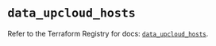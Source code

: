 # `data_upcloud_hosts`

Refer to the Terraform Registry for docs: [`data_upcloud_hosts`](https://registry.terraform.io/providers/upcloudltd/upcloud/5.24.2/docs/data-sources/hosts).
